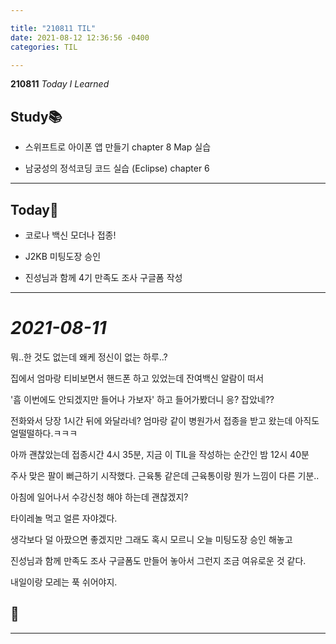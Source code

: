 ```yaml
---

title: "210811 TIL"
date: 2021-08-12 12:36:56 -0400
categories: TIL

---
```


**210811** _Today I Learned_

## Study📚

  * 스위프트로 아이폰 앱 만들기 chapter 8 Map 실습

  * 남궁성의 정석코딩 코드 실습 (Eclipse) chapter 6


  ---

## Today🍓

  * 코로나 백신 모더나 접종!

  * J2KB 미팅도장 승인

  * 진성님과 함께 4기 만족도 조사 구글폼 작성

---

# _2021-08-11_

뭐..한 것도 없는데 왜케 정신이 없는 하루..?

집에서 엄마랑 티비보면서 핸드폰 하고 있었는데 잔여백신 알람이 떠서

'흠 이번에도 안되겠지만 들어나 가보자' 하고 들어가봤더니 응? 잡았네??

전화와서 당장 1시간 뒤에 와달라네? 엄마랑 같이 병원가서 접종을 받고 왔는데 아직도 얼떨떨하다.ㅋㅋㅋ

아까 괜찮았는데 접종시간 4시 35분, 지금 이 TIL을 작성하는 순간인 밤 12시 40분

주사 맞은 팔이 뻐근하기 시작했다. 근육통 같은데 근육통이랑 뭔가 느낌이 다른 기분..

아침에 일어나서 수강신청 해야 하는데 괜찮겠지?

타이레놀 먹고 얼른 자야겠다.

생각보다 덜 아팠으면 좋겠지만 그래도 혹시 모르니 오늘 미팅도장 승인 해놓고

진성님과 함께 만족도 조사 구글폼도 만들어 놓아서 그런지 조금 여유로운 것 같다.

내일이랑 모레는 푹 쉬어야지.

## 🍉



---